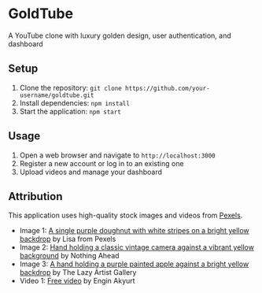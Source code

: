 # GoldTube
A YouTube clone with luxury golden design, user authentication, and dashboard

## Setup
1. Clone the repository: `git clone https://github.com/your-username/goldtube.git`
2. Install dependencies: `npm install`
3. Start the application: `npm start`

## Usage
1. Open a web browser and navigate to `http://localhost:3000`
2. Register a new account or log in to an existing one
3. Upload videos and manage your dashboard

## Attribution
This application uses high-quality stock images and videos from [Pexels](https://www.pexels.com/).
* Image 1: [A single purple doughnut with white stripes on a bright yellow backdrop](https://www.pexels.com/photo/1330645/) by Lisa from Pexels
* Image 2: [Hand holding a classic vintage camera against a vibrant yellow background](https://www.pexels.com/photo/7761188/) by Nothing Ahead
* Image 3: [A hand holding a purple painted apple against a bright yellow backdrop](https://www.pexels.com/photo/1260612/) by The Lazy Artist Gallery
* Video 1: [Free video](https://www.pexels.com/video/files/1943483/) by Engin Akyurt
